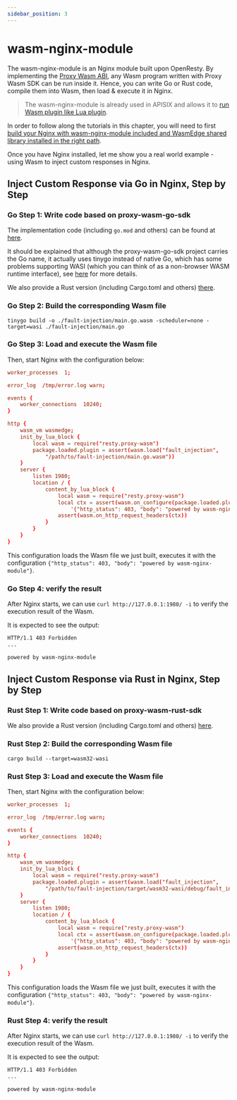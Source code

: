 ```yaml
---
sidebar_position: 3
---
```


# wasm-nginx-module

The wasm-nginx-module is an Nginx module built upon OpenResty. By implementing the [Proxy Wasm ABI](https://github.com/proxy-wasm/spec), any Wasm program written with Proxy Wasm SDK can be run inside it. Hence, you can write Go or Rust code, compile them into Wasm, then load & execute it in Nginx.

> The wasm-nginx-module is already used in APISIX and allows it to [run Wasm plugin like Lua plugin](https://github.com/apache/apisix/blob/master/docs/en/latest/wasm.md).

In order to follow along the tutorials in this chapter, you will need to first [build your Nginx with wasm-nginx-module included and WasmEdge shared library installed in the right path](https://github.com/api7/wasm-nginx-module#install-dependencies).

Once you have Nginx installed, let me show you a real world example - using Wasm to inject custom responses in Nginx.

## Inject Custom Response via Go in Nginx, Step by Step

### Go Step 1: Write code based on proxy-wasm-go-sdk

The implementation code (including `go.mod` and others) can be found at [here](https://github.com/apache/apisix/tree/master/t/wasm).

It should be explained that although the proxy-wasm-go-sdk project carries the Go name, it actually uses tinygo instead of native Go, which has some problems supporting WASI (which you can think of as a non-browser WASM runtime interface), see [here](https://github.com/tetratelabs/proxy-wasm-go-sdk/blob/main/doc/OVERVIEW.md#tinygo-vs-the-official-go-compiler) for more details.

We also provide a Rust version (including Cargo.toml and others) [there](https://github.com/api7/wasm-nginx-module/tree/main/t/testdata/rust/fault-injection).

### Go Step 2: Build the corresponding Wasm file

```shell
tinygo build -o ./fault-injection/main.go.wasm -scheduler=none -target=wasi ./fault-injection/main.go
```

### Go Step 3: Load and execute the Wasm file

Then, start Nginx with the configuration below:

```conf
worker_processes  1;

error_log  /tmp/error.log warn;

events {
    worker_connections  10240;
}

http {
    wasm_vm wasmedge;
    init_by_lua_block {
        local wasm = require("resty.proxy-wasm")
        package.loaded.plugin = assert(wasm.load("fault_injection",
            "/path/to/fault-injection/main.go.wasm"))
    }
    server {
        listen 1980;
        location / {
            content_by_lua_block {
                local wasm = require("resty.proxy-wasm")
                local ctx = assert(wasm.on_configure(package.loaded.plugin,
                    '{"http_status": 403, "body": "powered by wasm-nginx-module"}'))
                assert(wasm.on_http_request_headers(ctx))
            }
        }
    }
}
```

This configuration loads the Wasm file we just built, executes it with the configuration `{"http_status": 403, "body": "powered by wasm-nginx-module"}`.

### Go Step 4: verify the result

After Nginx starts, we can use `curl http://127.0.0.1:1980/ -i` to verify the execution result of the Wasm.

It is expected to see the output:

```bash
HTTP/1.1 403 Forbidden
...

powered by wasm-nginx-module
```

## Inject Custom Response via Rust in Nginx, Step by Step

### Rust Step 1: Write code based on proxy-wasm-rust-sdk

We also provide a Rust version (including Cargo.toml and others) [here](https://github.com/api7/wasm-nginx-module/tree/main/t/testdata/rust/fault-injection).

### Rust Step 2: Build the corresponding Wasm file

```shell
cargo build --target=wasm32-wasi
```

### Rust Step 3: Load and execute the Wasm file

Then, start Nginx with the configuration below:

```conf
worker_processes  1;

error_log  /tmp/error.log warn;

events {
    worker_connections  10240;
}

http {
    wasm_vm wasmedge;
    init_by_lua_block {
        local wasm = require("resty.proxy-wasm")
        package.loaded.plugin = assert(wasm.load("fault_injection",
            "/path/to/fault-injection/target/wasm32-wasi/debug/fault_injection.wasm"))
    }
    server {
        listen 1980;
        location / {
            content_by_lua_block {
                local wasm = require("resty.proxy-wasm")
                local ctx = assert(wasm.on_configure(package.loaded.plugin,
                    '{"http_status": 403, "body": "powered by wasm-nginx-module"}'))
                assert(wasm.on_http_request_headers(ctx))
            }
        }
    }
}
```

This configuration loads the Wasm file we just built, executes it with the configuration `{"http_status": 403, "body": "powered by wasm-nginx-module"}`.

### Rust Step 4: verify the result

After Nginx starts, we can use `curl http://127.0.0.1:1980/ -i` to verify the execution result of the Wasm.

It is expected to see the output:

```bash
HTTP/1.1 403 Forbidden
...

powered by wasm-nginx-module
```

